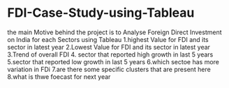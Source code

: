 # FDI-Case-Study-using-Tableau

the main Motive behind the project is to Analyse Foreign Direct Investment on India for each Sectors using Tableau
   1.highest Value for FDI and its sector in latest year
   2.Lowest Value for FDI and its sector in latest year
   3.Trend of overall FDI 
   4. sector that reported high growth in last 5 years
   5.sector that reported low growth in last 5 years
   6.which sectoe has more variation in FDi
   7.are there some specific clusters that are present here
   8.what is thwe foecast for next year
